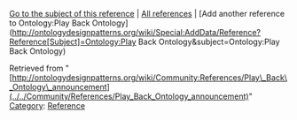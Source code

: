 [Go to the subject of this reference](../../Ontology/Play_Back_Ontology "Ontology:Play Back Ontology") | [All references](../../Community/References.1 "Community:References") | [Add another reference to Ontology:Play Back Ontology](http://ontologydesignpatterns.org/wiki/Special:AddData/Reference?Reference[Subject]=Ontology:Play Back Ontology&subject=Ontology:Play Back Ontology)


Retrieved from "[http://ontologydesignpatterns.org/wiki/Community:References/Play\_Back\_Ontology\_announcement](../../Community/References/Play_Back_Ontology_announcement)"
 [Category](http://ontologydesignpatterns.org/wiki/Special:Categories "Special:Categories"): [Reference](../../Category/Reference "Category:Reference")